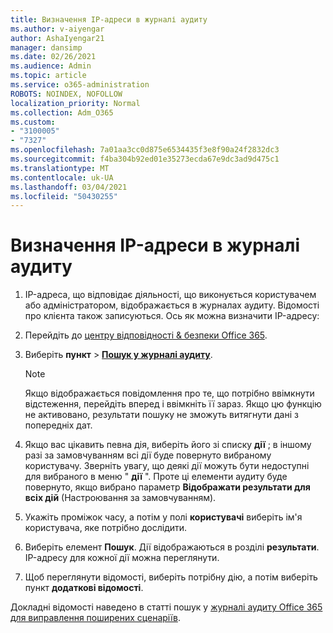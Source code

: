```yaml
---
title: Визначення IP-адреси в журналі аудиту
ms.author: v-aiyengar
author: AshaIyengar21
manager: dansimp
ms.date: 02/26/2021
ms.audience: Admin
ms.topic: article
ms.service: o365-administration
ROBOTS: NOINDEX, NOFOLLOW
localization_priority: Normal
ms.collection: Adm_O365
ms.custom:
- "3100005"
- "7327"
ms.openlocfilehash: 7a01aa3cc0d875e6534435f3e8f90a24f2832dc3
ms.sourcegitcommit: f4ba304b92ed01e35273ecda67e9dc3ad9d475c1
ms.translationtype: MT
ms.contentlocale: uk-UA
ms.lasthandoff: 03/04/2021
ms.locfileid: "50430255"
---
```

# <a name="find-the-ip-address-in-audit-log"></a>Визначення IP-адреси в журналі аудиту

1. IP-адреса, що відповідає діяльності, що виконується користувачем або адміністратором, відображається в журналах аудиту. Відомості про клієнта також записуються. Ось як можна визначити IP-адресу:

1. Перейдіть до [центру відповідності & безпеки Office 365](https://go.microsoft.com/fwlink/p/?linkid=2077143).
1. Виберіть **пункт**  >  **[Пошук у журналі аудиту](https://go.microsoft.com/fwlink/?linkid=2103759)**.
    > [!NOTE]
    > Якщо відображається повідомлення про те, що потрібно ввімкнути відстеження, перейдіть вперед і ввімкніть її зараз. Якщо цю функцію не активовано, результати пошуку не зможуть витягнути дані з попередніх дат.
1. Якщо вас цікавить певна дія, виберіть його зі списку **дії** ; в іншому разі за замовчуванням всі дії буде повернуто вибраному користувачу. Зверніть увагу, що деякі дії можуть бути недоступні для вибраного в меню " **дії** ". Проте ці елементи аудиту буде повернуто, якщо вибрано параметр **Відображати результати для всіх дій** (Настроювання за замовчуванням).
1. Укажіть проміжок часу, а потім у полі **користувачі** виберіть ім'я користувача, яке потрібно дослідити.
1. Виберіть елемент **Пошук**. Дії відображаються в розділі **результати**. IP-адресу для кожної дії можна переглянути.
1. Щоб переглянути відомості, виберіть потрібну дію, а потім виберіть пункт **додаткові відомості**.

Докладні відомості наведено в статті пошук у [журналі аудиту Office 365 для виправлення поширених сценаріїв](https://go.microsoft.com/fwlink/?linkid=2103944).
